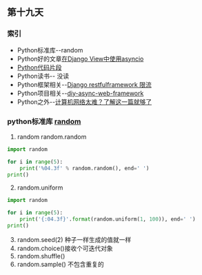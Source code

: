 ## 第十九天
### 索引
- Python标准库--random
- Python好的文章[在Django View中使用asyncio](https://www.hongweipeng.com/index.php/archives/1814/)
- [Python代码片段](day19.py)
- Python读书-- 没读
- Python框架相关--[Django restfulframework 限流](http://www.ziawang.com/article/305/)
- Python项目相关--[diy-async-web-framework](https://github.com/hzlmn/diy-async-web-framework#asyncio-low-level-apis-transports--protocols)
- Python之外--[计算机网络太难？了解这一篇就够了](https://juejin.im/post/5d896cccf265da03bd055c87)
### python标准库 [random](https://pymotw.com/3/random/index.html)
1. random random.random
```python
import random

for i in range(5):
    print('%04.3f' % random.random(), end=' ')
print()

```
2. random.uniform
```python
import random

for i in range(5):
    print('{:04.3f}'.format(random.uniform(1, 100)), end=' ')
print()

```
3. random.seed(2) 种子一样生成的值就一样
4. random.choice()接收个可迭代对象
5. random.shuffle()
6. random.sample() 不包含重复的